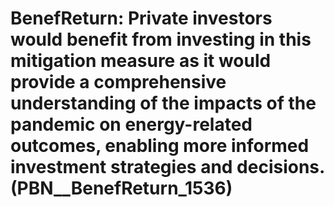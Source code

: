 # BenefReturn: __Private investors would benefit from investing in this mitigation measure as it would provide a comprehensive understanding of the impacts of the pandemic on energy-related outcomes, enabling more informed investment strategies and decisions.__ (PBN__BenefReturn_1536)

